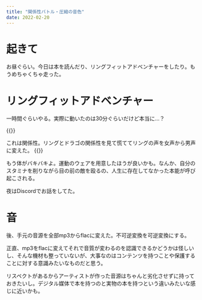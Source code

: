 ```yaml
---
title: "関係性バトル・圧縮の音色"
date: 2022-02-20
---
```


# 起きて

お昼ぐらい。今日は本を読んだり、リングフィットアドベンチャーをしたり。もうめちゃくちゃ走った。

# リングフィットアドベンチャー
一時間ぐらいやる。実際に動いたのは30分ぐらいだけど本当に...？

{{<tweet user="dango_bot" id="1495319187861819392">}}


これは関係性。リングとドラゴの関係性を見て慌ててリングの声を女声から男声に変えた。
{{<tweet user="dango_bot" id="1495421517915561985">}}

もう体がバキバキよ。運動のウェアを用意したほうが良いかも。なんか、自分のスタミナを削りながら目の前の敵を殴るの、人生に存在してなかった本能が呼び起こされる。



夜はDiscordでお話をしてた。

# 音
後、手元の音源を全部mp3からflacに変えた。不可逆変換を可逆変換にする。

正直、mp3をflacに変えてそれで音質が変わるのを認識できるかどうかは怪しいし、そんな機材も整っていないが、大事なのはコンテンツを持つことや保護することに対する意識みたいなものだと思う。

リスペクトがあるからアーティストが作った音源はちゃんと劣化させずに持っておきたいし。デジタル媒体で本を持つのと実物の本を持つという違いみたいな感じに近いかも。